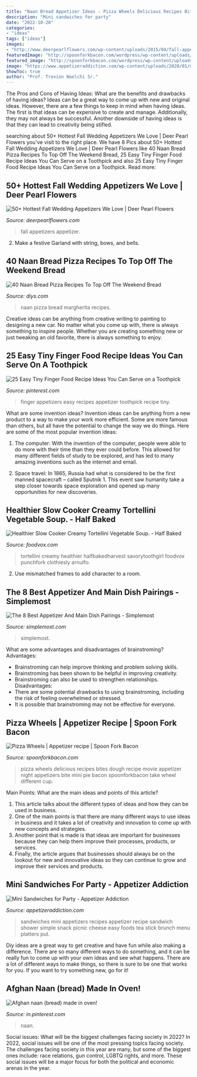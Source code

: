 ```yaml
---
title: "Naan Bread Appetizer Ideas - Pizza Wheels Delicious Recipes Bites Dough Recipe Movie Appetizer Night Appetizers Bite Mini Pie Bacon Spoonforkbacon Take Wheel Different Cup"
description: "Mini sandwiches for party"
date: "2022-10-28"
categories:
- "ideas"
tags: ["ideas"]
images:
- "http://www.deerpearlflowers.com/wp-content/uploads/2015/04/fall-appetizer-Caprese-Skewers.jpg"
featuredImage: "http://spoonforkbacon.com/wordpress/wp-content/uploads/2013/05/pizza-bites-800x1065.jpg"
featured_image: "http://spoonforkbacon.com/wordpress/wp-content/uploads/2013/05/pizza-bites-800x1065.jpg"
image: "https://www.appetizeraddiction.com/wp-content/uploads/2020/01/mini-sandwiches-picture.jpg"
ShowToc: true
author: "Prof. Trevion Waelchi Sr."
---
```



The Pros and Cons of Having Ideas: What are the benefits and drawbacks of having ideas?
Ideas can be a great way to come up with new and original ideas. However, there are a few things to keep in mind when having ideas. The first is that ideas can be expensive to create and manage. Additionally, they may not always be successful. Another downside of having ideas is that they can lead to creativity being stifled.

	

		
searching about 50+ Hottest Fall Wedding Appetizers We Love | Deer Pearl Flowers you've visit to the right place. We have 8 Pics about 50+ Hottest Fall Wedding Appetizers We Love | Deer Pearl Flowers like 40 Naan Bread Pizza Recipes To Top Off The Weekend Bread, 25 Easy Tiny Finger Food Recipe Ideas You Can Serve on a Toothpick and also 25 Easy Tiny Finger Food Recipe Ideas You Can Serve on a Toothpick. Read more:
		
    
## 50+ Hottest Fall Wedding Appetizers We Love | Deer Pearl Flowers

<img loading=lazy src="http://www.deerpearlflowers.com/wp-content/uploads/2015/04/fall-appetizer-Caprese-Skewers.jpg" onerror="this.onerror=null;this.src='https://tse1.mm.bing.net/th?id=OIP.Gj6ODSqVdRwtO8VUfhhIGQHaLD&amp;pid=15.1';" alt="50+ Hottest Fall Wedding Appetizers We Love | Deer Pearl Flowers">

_Source: deerpearlflowers.com_

>fall appetizers appetizer. 

	

2. Make a festive Garland with string, bows, and bells.

    
## 40 Naan Bread Pizza Recipes To Top Off The Weekend Bread

<img loading=lazy src="https://cdn.diys.com/wp-content/uploads/2017/07/margherita-naan-bread-pizza.jpg" onerror="this.onerror=null;this.src='https://tse4.mm.bing.net/th?id=OIP.7uJ15vIQ-uuAN9aGkReBpAHaJ5&amp;pid=15.1';" alt="40 Naan Bread Pizza Recipes To Top Off The Weekend Bread">

_Source: diys.com_

>naan pizza bread margherita recipes. 

	

Creative ideas can be anything from creative writing to painting to designing a new car. No matter what you come up with, there is always something to inspire people. Whether you are creating something new or just tweaking an old favorite, there is always something to enjoy.

    
## 25 Easy Tiny Finger Food Recipe Ideas You Can Serve On A Toothpick

<img loading=lazy src="https://i.pinimg.com/736x/0a/7b/2e/0a7b2e1a41d9623efe3a12bdaf6e9235.jpg" onerror="this.onerror=null;this.src='https://tse1.mm.bing.net/th?id=OIP.Ze54iGxI3hgK1_gd7zWJrwHaJ_&amp;pid=15.1';" alt="25 Easy Tiny Finger Food Recipe Ideas You Can Serve on a Toothpick">

_Source: pinterest.com_

>finger appetizers easy recipes appetizer toothpick recipe tiny. 

	

What are some invention ideas?
Invention ideas can be anything from a new product to a way to make your work more efficient. Some are more famous than others, but all have the potential to change the way we do things. Here are some of the most popular invention ideas: 
1) The computer: With the invention of the computer, people were able to do more with their time than they ever could before. This allowed for many different fields of study to be explored, and has led to many amazing inventions such as the internet and email.

2) Space travel: In 1865, Russia had what is considered to be the first manned spacecraft – called Sputnik 1. This event saw humanity take a step closer towards space exploration and opened up many opportunities for new discoveries.

    
## Healthier Slow Cooker Creamy Tortellini Vegetable Soup. - Half Baked

<img loading=lazy src="https://foodvox.com/wp-content/uploads/2021/03/Healthier-Slow-Cooker-Creamy-Tortellini-Vegetable-Soup.-Half-Baked-1024x1536.jpg" onerror="this.onerror=null;this.src='https://tse4.mm.bing.net/th?id=OIP.xUES2Oq4nW2DU_S-40xX_gHaLH&amp;pid=15.1';" alt="Healthier Slow Cooker Creamy Tortellini Vegetable Soup. - Half Baked">

_Source: foodvox.com_

>tortellini creamy healthier halfbakedharvest savorytoothgirl foodvox punchfork clothiesly arnulfo. 

	

2. Use mismatched frames to add character to a room.

    
## The 8 Best Appetizer And Main Dish Pairings - Simplemost

<img loading=lazy src="https://s3.amazonaws.com/simplemost/wp-content/uploads/2015/10/09165330/IMG_5545edit1.jpg" onerror="this.onerror=null;this.src='https://tse2.mm.bing.net/th?id=OIP.kleO8u3ti854vhMk5Y5y3QHaLH&amp;pid=15.1';" alt="The 8 Best Appetizer And Main Dish Pairings - Simplemost">

_Source: simplemost.com_

>simplemost. 

	

What are some advantages and disadvantages of brainstroming?
Advantages: 
- Brainstroming can help improve thinking and problem solving skills. 
- Brainstroming has been shown to be helpful in improving creativity. 
- Brainstroming can also be used to strengthen relationships.
Disadvantages: 
- There are some potential drawbacks to using brainstroming, including the risk of feeling overwhelmed or stressed. 
- It is possible that brainstroming may not be effective for everyone.

    
## Pizza Wheels | Appetizer Recipe | Spoon Fork Bacon

<img loading=lazy src="http://spoonforkbacon.com/wordpress/wp-content/uploads/2013/05/pizza-bites-800x1065.jpg" onerror="this.onerror=null;this.src='https://tse1.mm.bing.net/th?id=OIP.joixeT7bAumWkJteuKcmsgHaJ3&amp;pid=15.1';" alt="Pizza Wheels | Appetizer recipe | Spoon Fork Bacon">

_Source: spoonforkbacon.com_

>pizza wheels delicious recipes bites dough recipe movie appetizer night appetizers bite mini pie bacon spoonforkbacon take wheel different cup. 

	

Main Points: What are the main ideas and points of this article?
1. This article talks about the different types of ideas and how they can be used in business.
2. One of the main points is that there are many different ways to use ideas in business and it takes a lot of creativity and innovation to come up with new concepts and strategies.
3. Another point that is made is that ideas are important for businesses because they can help them improve their processes, products, or services.
4. Finally, the article argues that businesses should always be on the lookout for new and innovative ideas so they can continue to grow and improve their services and products.

    
## Mini Sandwiches For Party - Appetizer Addiction

<img loading=lazy src="https://www.appetizeraddiction.com/wp-content/uploads/2020/01/mini-sandwiches-picture.jpg" onerror="this.onerror=null;this.src='https://tse3.mm.bing.net/th?id=OIP.5XpECRMYRlOOzDZh-XL1wwHaLH&amp;pid=15.1';" alt="Mini Sandwiches for Party - Appetizer Addiction">

_Source: appetizeraddiction.com_

>sandwiches mini appetizers recipes appetizer recipe sandwich shower simple snack picnic cheese easy foods tea stick brunch menu platters put. 

	

Diy ideas are a great way to get creative and have fun while also making a difference. There are so many different ways to do something, and it can be really fun to come up with your own ideas and see what happens. There are a lot of different ways to make things, so there is sure to be one that works for you. If you want to try something new, go for it!

    
## Afghan Naan (bread) Made In Oven!

<img loading=lazy src="https://i.pinimg.com/736x/34/48/b5/3448b51365ce05784fada98304fa2743.jpg" onerror="this.onerror=null;this.src='https://tse3.mm.bing.net/th?id=OIP.-272pEMNNkIUrBLreN-H1gHaQc&amp;pid=15.1';" alt="Afghan naan (bread) made in oven!">

_Source: in.pinterest.com_

>naan. 

	

Social issues: What will be the biggest challenges facing society in 2022?
In 2022, social issues will be one of the most pressing topics facing society. The challenges facing society in this year are many, but some of the biggest ones include: race relations, gun control, LGBTQ rights, and more. These social issues will be a major focus for both the political and economic arenas in the year.

